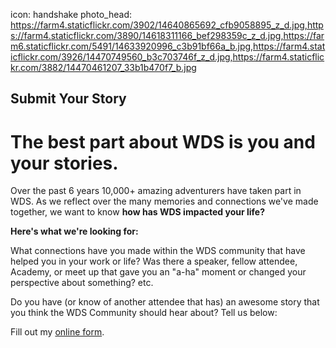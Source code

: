 icon: handshake
photo_head: https://farm4.staticflickr.com/3902/14640865692_cfb9058895_z_d.jpg,https://farm4.staticflickr.com/3890/14618311166_bef298359c_z_d.jpg,https://farm6.staticflickr.com/5491/14633920996_c3b91bf66a_b.jpg,https://farm4.staticflickr.com/3926/14470749560_b3c703746f_z_d.jpg,https://farm4.staticflickr.com/3882/14470461207_33b1b470f7_b.jpg


## Submit Your Story

# The best part about WDS is you and your stories.

Over the past 6 years 10,000+ amazing adventurers have taken part in WDS. As we reflect over the many memories and connections we've made together, we want to know <b>how has WDS impacted your life?</b>

<div class="line-canvas"></div>

<b>Here's what we're looking for:</b>

What connections have you made within the WDS community that have helped you in your work or life? Was there a speaker, fellow attendee, Academy, or meet up that gave you an "a-ha" moment or changed your perspective about something? etc.

Do you have (or know of another attendee that has) an awesome story that you think the WDS Community should hear about? Tell us below:

<div id="wufoo-s1wmwbs81n6u528">
Fill out my <a href="https://worlddominationsummit.wufoo.com/forms/s1wmwbs81n6u528">online form</a>.
</div>
<script type="text/javascript">var s1wmwbs81n6u528;(function(d, t) {
var s = d.createElement(t), options = {
'userName':'worlddominationsummit',
'formHash':'s1wmwbs81n6u528',
'autoResize':true,
'height':'1417',
'async':true,
'host':'wufoo.com',
'header':'show',
'ssl':true};
s.src = ('https:' == d.location.protocol ? 'https://' : 'http://') + 'www.wufoo.com/scripts/embed/form.js';
s.onload = s.onreadystatechange = function() {
var rs = this.readyState; if (rs) if (rs != 'complete') if (rs != 'loaded') return;
try { s1wmwbs81n6u528 = new WufooForm();s1wmwbs81n6u528.initialize(options);s1wmwbs81n6u528.display(); } catch (e) {}};
var scr = d.getElementsByTagName(t)[0], par = scr.parentNode; par.insertBefore(s, scr);
})(document, 'script');</script>

<div class="line-canvas"></div>

